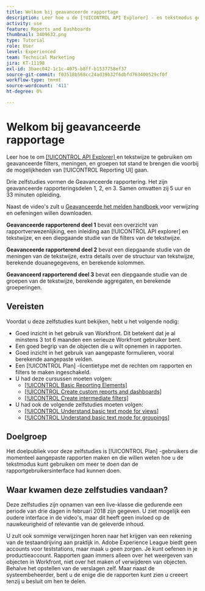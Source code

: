 ```yaml
---
title: Welkom bij geavanceerde rapportage
description: Leer hoe u de [!UICONTROL API Explorer] - en tekstmodus gebruikt om geavanceerde filters, weergaven en groepen te maken die verder gaan dan de mogelijkheden van [!UICONTROL Reporting UI] .
activity: use
feature: Reports and Dashboards
thumbnail: 3409632.png
type: Tutorial
role: User
level: Experienced
team: Technical Marketing
jira: KT-11198
exl-id: 3baec042-1c1c-4075-b8ff-b1537758ef37
source-git-commit: f03518b568cc24ad39b32f6dbfd763400529cf0f
workflow-type: tm+mt
source-wordcount: '411'
ht-degree: 0%

---
```


# Welkom bij geavanceerde rapportage

Leer hoe te om [[!UICONTROL API Explorer] ](https://developer.adobe.com/workfront/api-explorer/) en tekstwijze te gebruiken om geavanceerde filters, meningen, en groepen tot stand te brengen die voorbij de mogelijkheden van [!UICONTROL Reporting UI] gaan.

Drie zelfstudies vormen de Geavanceerde rapportering. Het zijn geavanceerde rapporteringsdelen 1, 2, en 3. Samen omvatten zij 5 uur en 33 minuten opleiding.

Naast de video&#39;s zult u [ Geavanceerde het melden handboek ](/help/assets/advanced-reporting-manual.pdf) voor verwijzing en oefeningen willen downloaden.

**Geavanceerde rapporterend deel 1** bevat een overzicht van rapportverwezenlijking, een inleiding aan [!UICONTROL API explorer] en tekstwijze, en een diepgaande studie van de filters van de tekstwijze.

**Geavanceerde rapporterend deel 2** bevat een diepgaande studie van de meningen van de tekstwijze, extra details over de structuur van tekstwijze, berekende douanegegevens, en berekende kolommen.

**Geavanceerd rapporterend deel 3** bevat een diepgaande studie van de groepen van de tekstwijze, berekende aggregaten, en berekende groeperingen.

## Vereisten

Voordat u deze zelfstudies kunt bekijken, hebt u het volgende nodig:

* Goed inzicht in het gebruik van Workfront. Dit betekent dat je al minstens 3 tot 6 maanden een serieuze Workfront gebruiker bent.
* Een goed begrip van de objecten die u wilt opnemen in rapporten.
* Goed inzicht in het gebruik van aangepaste formulieren, vooral berekende aangepaste velden.
* Een [!UICONTROL Plan] -licentietype met de rechten om rapporten en filters te maken ingeschakeld.
* U had deze cursussen moeten volgen:
   * [[!UICONTROL Basic Reporting Elements]](https://experienceleague.adobe.com/docs/courses/using/workfront-u-1-2022-1-reporting.html)
   * [[!UICONTROL Create custom reports and dashboards]](https://experienceleague.adobe.com/docs/courses/using/workfront-u-1-2022-3-reporting.html)
   * [[!UICONTROL Create intermediate filters]](https://experienceleague.adobe.com/docs/courses/using/workfront-u-1-2022-2-reporting.html)
* U had ook de volgende zelfstudies moeten volgen:
   * [[!UICONTROL Understand basic text mode for views]](https://experienceleague.adobe.com/docs/workfront-learn/tutorials-workfront/reporting/intermediate-reporting/basic-text-mode-for-views.html?lang=nl-NL)
   * [[!UICONTROL Understand basic text mode for groupings]](https://experienceleague.adobe.com/docs/workfront-learn/tutorials-workfront/reporting/intermediate-reporting/basic-text-mode-for-groupings.html?lang=nl-NL)

## Doelgroep

Het doelpubliek voor deze zelfstudies is [!UICONTROL Plan] -gebruikers die momenteel aangepaste rapporten maken en die willen weten hoe u de tekstmodus kunt gebruiken om meer te doen dan de rapportgebruikersinterface had kunnen doen.

## Waar kwamen deze zelfstudies vandaan?

Deze zelfstudies zijn opnamen van een live-klasse die gedurende een periode van drie dagen in februari 2018 zijn gegeven. U ziet mogelijk een oudere interface in de video&#39;s, maar dit heeft geen invloed op de nauwkeurigheid of relevantie van de geleverde inhoud.

U zult ook sommige verwijzingen horen naar het krijgen van een rekening van de testaandrijving aan praktijk in. Adobe Experience League biedt geen accounts voor teststations, maar maak u geen zorgen. Je kunt oefenen in je productieaccount. Rapporten gaan immers alleen over het weergeven van objecten in Workfront, niet over het maken of verwijderen van objecten. Behalve het opstellen van de verslagen zelf. Maar naast de systeembeheerder, bent u de enige die de rapporten kunt zien u creeert tenzij u besluit om hen te delen.
